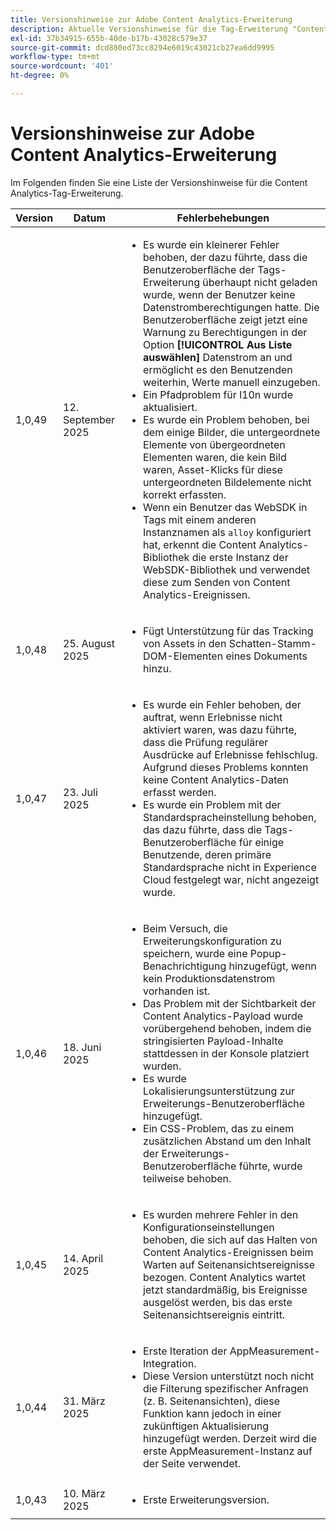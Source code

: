 ```yaml
---
title: Versionshinweise zur Adobe Content Analytics-Erweiterung
description: Aktuelle Versionshinweise für die Tag-Erweiterung "Content Analytics" in Adobe Experience Platform.
exl-id: 37b34915-655b-40de-b17b-43028c579e37
source-git-commit: dcd880ed73cc8294e6019c43021cb27ea6dd9995
workflow-type: tm+mt
source-wordcount: '401'
ht-degree: 0%

---
```


# Versionshinweise zur Adobe Content Analytics-Erweiterung

Im Folgenden finden Sie eine Liste der Versionshinweise für die Content Analytics-Tag-Erweiterung.

| Version | Datum | Fehlerbehebungen |
|---|---|---|
| 1,0,49 | &#x200B;12. September 2025 | <ul><li>Es wurde ein kleinerer Fehler behoben, der dazu führte, dass die Benutzeroberfläche der Tags-Erweiterung überhaupt nicht geladen wurde, wenn der Benutzer keine Datenstromberechtigungen hatte. Die Benutzeroberfläche zeigt jetzt eine Warnung zu Berechtigungen in der Option **[!UICONTROL Aus Liste auswählen]** Datenstrom an und ermöglicht es den Benutzenden weiterhin, Werte manuell einzugeben.</li><li>Ein Pfadproblem für l10n wurde aktualisiert.</li><li>Es wurde ein Problem behoben, bei dem einige Bilder, die untergeordnete Elemente von übergeordneten Elementen waren, die kein Bild waren, Asset-Klicks für diese untergeordneten Bildelemente nicht korrekt erfassten.</li><li>Wenn ein Benutzer das WebSDK in Tags mit einem anderen Instanznamen als `alloy` konfiguriert hat, erkennt die Content Analytics-Bibliothek die erste Instanz der WebSDK-Bibliothek und verwendet diese zum Senden von Content Analytics-Ereignissen.</li></ul> |
| 1,0,48 | &#x200B;25. August 2025 | <ul><li>Fügt Unterstützung für das Tracking von Assets in den Schatten-Stamm-DOM-Elementen eines Dokuments hinzu.</li></ul> |
| 1,0,47 | &#x200B;23. Juli 2025 | <ul><li>Es wurde ein Fehler behoben, der auftrat, wenn Erlebnisse nicht aktiviert waren, was dazu führte, dass die Prüfung regulärer Ausdrücke auf Erlebnisse fehlschlug. Aufgrund dieses Problems konnten keine Content Analytics-Daten erfasst werden.</li><li>Es wurde ein Problem mit der Standardspracheinstellung behoben, das dazu führte, dass die Tags-Benutzeroberfläche für einige Benutzende, deren primäre Standardsprache nicht in Experience Cloud festgelegt war, nicht angezeigt wurde.</li></ul> |
| 1,0,46 | &#x200B;18. Juni 2025 | <ul><li>Beim Versuch, die Erweiterungskonfiguration zu speichern, wurde eine Popup-Benachrichtigung hinzugefügt, wenn kein Produktionsdatenstrom vorhanden ist.</li><li>Das Problem mit der Sichtbarkeit der Content Analytics-Payload wurde vorübergehend behoben, indem die stringisierten Payload-Inhalte stattdessen in der Konsole platziert wurden.</li><li>Es wurde Lokalisierungsunterstützung zur Erweiterungs-Benutzeroberfläche hinzugefügt.</li><li>Ein CSS-Problem, das zu einem zusätzlichen Abstand um den Inhalt der Erweiterungs-Benutzeroberfläche führte, wurde teilweise behoben.</li></ul> |
| 1,0,45 | &#x200B;14. April 2025 | <ul><li>Es wurden mehrere Fehler in den Konfigurationseinstellungen behoben, die sich auf das Halten von Content Analytics-Ereignissen beim Warten auf Seitenansichtsereignisse bezogen. Content Analytics wartet jetzt standardmäßig, bis Ereignisse ausgelöst werden, bis das erste Seitenansichtsereignis eintritt.</li></ul> |
| 1,0,44 | &#x200B;31. März 2025 | <ul><li>Erste Iteration der AppMeasurement-Integration.</li><li>Diese Version unterstützt noch nicht die Filterung spezifischer Anfragen (z. B. Seitenansichten), diese Funktion kann jedoch in einer zukünftigen Aktualisierung hinzugefügt werden. Derzeit wird die erste AppMeasurement-Instanz auf der Seite verwendet.</li></ul> |
| 1,0,43 | &#x200B;10. März 2025 | <ul><li>Erste Erweiterungsversion.</li></ul> |
